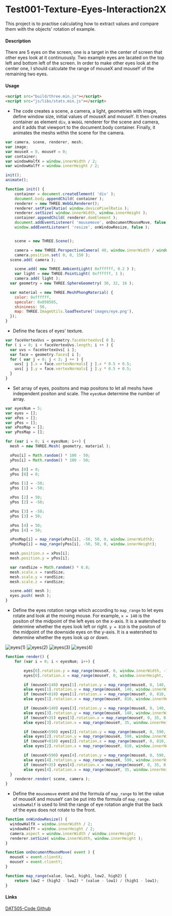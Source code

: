 Test001-Texture-Eyes-Interaction2X
========

This project is to practise calculating how to extract values and compare them with the objects' rotation of example.

#### Description ####
There are 5 eyes on the screen, one is a target in the center of screen that other eyes look at it continuously. Two example eyes are lacated on the top left and bottom left of the screen. In order to make other eyes look at the center one, I should calculate the range of mouseX and mouseY of the remaining two eyes.

#### Usage ####
```html
<script src="build/three.min.js"></script>
<script src="js/libs/stats.min.js"></script>
```

* The code creates a scene, a camera, a light, geometries with image, define window size, initial values of mouseX and mouseY. It then creates container as element `div`,  a `WebGL` renderer for the scene and camera, and it adds that viewport to the document.body container. Finally, it animates the meshs within the scene for the camera.

```javascript
var camera, scene, renderer, mesh;
var image;
var mouseX = 0, mouseY = 0;
var container;
var windowHalfX = window.innerWidth / 2;
var windowHalfY = window.innerHeight / 2;

init();
animate();

function init() {
	container = document.createElement( 'div' );
	document.body.appendChild( container );
	renderer = new THREE.WebGLRenderer();
	renderer.setPixelRatio( window.devicePixelRatio );
	renderer.setSize( window.innerWidth, window.innerHeight );
	container.appendChild( renderer.domElement );
	document.addEventListener( 'mousemove', onDocumentMouseMove, false );
	window.addEventListener( 'resize', onWindowResize, false );


	scene = new THREE.Scene();

	camera = new THREE.PerspectiveCamera( 40, window.innerWidth / window.innerHeight, 1, 1000 );
	camera.position.set( 0, 0, 150 );
  scene.add( camera );

	scene.add( new THREE.AmbientLight( 0xffffff, 0.2 ) );
	var light = new THREE.PointLight( 0xffffff, 1 );
	camera.add( light );
  var geometry = new THREE.SphereGeometry( 30, 32, 16 );

  var material = new THREE.MeshPhongMaterial( {
    color: 0xffffff,
    specular: 0x050505,
    shininess: 50,
    map: THREE.ImageUtils.loadTexture('images/eye.png'),
  });
}
```

* Define the faces of eyes' texture.

```javascript
var faceVertexUvs = geometry.faceVertexUvs[ 0 ];
for ( i = 0; i < faceVertexUvs.length; i ++ ) {
  var uvs = faceVertexUvs[ i ];
  var face = geometry.faces[ i ];
  for ( var j = 0; j < 3; j ++ ) {
    uvs[ j ].x = face.vertexNormals[ j ].x * 0.5 + 0.5;
    uvs[ j ].y = face.vertexNormals[ j ].y * 0.5 + 0.5;
  }
}
```

* Set array of eyes, positons and map positons to let all meshs have independent positon and scale. The `eyesNum` determine the number of array.

```javascript
var eyesNum = 5;
var eyes = [];
var xPos = [];
var yPos = [];
var xPosMap = [];
var yPosMap = [];

for (var i = 0; i < eyesNum; i++) {
  mesh = new THREE.Mesh( geometry, material );

  xPos[i] = Math.random() * 100 - 50;
  yPos[i] = Math.random() * 100 - 50;

  xPos [0] = 0;
  yPos [0] = 0;

  xPos [1] = -50;
  yPos [1] = -50;

  xPos [2] = 50;
  yPos [2] = -50;

  xPos [3] = -50;
  yPos [3] = 50;

  xPos [4] = 50;
  yPos [4] = 50;

  xPosMap[i] = map_range(xPos[i], -50, 50, 0, window.innerWidth);
  yPosMap[i] = map_range(yPos[i], -50, 50, 0, window.innerHeight);

  mesh.position.x = xPos[i];
  mesh.position.y = yPos[i];

  var randSize = Math.random() * 0.8;
  mesh.scale.x = randSize;
  mesh.scale.y = randSize;
  mesh.scale.z = randSize;

  scene.add( mesh );
  eyes.push( mesh );
}
```

* Define the eyes rotation range which according to `map_range` to let eyes rotate and look at the moving mouse. For example, `x = 140` is the positon of the midpoint of the left eyes on the x-axis. It is a watershed to determine whether the eyes look left or right. `y = 810` is the positon of the midpoint of the downside eyes on the y-axis. It is a watershed to determine whether the eyes look up or down.

![eyes(1)](https://github.com/LavaSheny/DAT505-Code/blob/master/Session8/Works/Test001-Texture-Eyes-Interaction2X/images/Eye1.jpg)
![eyes(2)](https://github.com/LavaSheny/DAT505-Code/blob/master/Session8/Works/Test001-Texture-Eyes-Interaction2X/images/Eye2.jpg)
![eyes(3)](https://github.com/LavaSheny/DAT505-Code/blob/master/Session8/Works/Test001-Texture-Eyes-Interaction2X/images/Eye3.jpg)
![eyes(4)](https://github.com/LavaSheny/DAT505-Code/blob/master/Session8/Works/Test001-Texture-Eyes-Interaction2X/images/Eye4.jpg)

```javascript
function render() {
	for (var i = 0; i < eyesNum; i++) {

		eyes[0].rotation.y = map_range(mouseX, 0, window.innerWidth, -1.14, 1.14);
		eyes[0].rotation.x = map_range(mouseY, 0, window.innerHeight, -1.14, 1.14);

		if (mouseX<140) eyes[1].rotation.y = map_range(mouseX, 0, 140, -0.2, 0.25);
		else eyes[1].rotation.y = map_range(mouseX, 140, window.innerWidth, 0.25, 1.14);
		if (mouseY<810) eyes[1].rotation.x = map_range(mouseY, 0, 810, -1.14, -0.25);
		else eyes[1].rotation.x = map_range(mouseY, 810, window.innerHeight, -0.25, 0);

		if (mouseX<140) eyes[3].rotation.y = map_range(mouseX, 0, 140, -0.2, 0.25);
		else eyes[3].rotation.y = map_range(mouseX, 140, window.innerWidth, 0.25, 1.14);
		if (mouseY<35) eyes[3].rotation.x = map_range(mouseY, 0, 35, 0, 0.25);
		else eyes[3].rotation.x = map_range(mouseY, 35, window.innerHeight, 0.25, 1.14);

		if (mouseX<590) eyes[2].rotation.y = map_range(mouseX, 0, 590, -1.14, -0.75);
		else eyes[2].rotation.y = map_range(mouseX, 590, window.innerWidth,  -0.75, 0.2);
		if (mouseY<810) eyes[2].rotation.x = map_range(mouseY, 0, 810, -1.14, -0.25);
		else eyes[2].rotation.x = map_range(mouseY, 810, window.innerHeight, -0.25, 0);

		if (mouseX<590) eyes[4].rotation.y = map_range(mouseX, 0, 590, -1.14, -0.75);
		else eyes[4].rotation.y = map_range(mouseX, 590, window.innerWidth, -0.75, 0.2);
		if (mouseY<35) eyes[4].rotation.x = map_range(mouseY, 0, 35, 0, 0.25);
		else eyes[4].rotation.x = map_range(mouseY, 35, window.innerHeight, 0.25, 1.14);
  }
	renderer.render( scene, camera );
}
```

* Define the `mousemove` event and the formula of `map_range` to let the value of mouseX and mouseY can be put into the formula of `map_range`. `windowHalf` is used to limit the range of eye rotation angle that the back of the eyes does not rotate to the front.

```javascript
function onWindowResize() {
  windowHalfX = window.innerWidth / 2;
  windowHalfY = window.innerHeight / 2;
  camera.aspect = window.innerWidth / window.innerHeight;
  renderer.setSize( window.innerWidth, window.innerHeight );
}

function onDocumentMouseMove( event ) {
  mouseX = event.clientX;
  mouseY = event.clientY;
}

function map_range(value, low1, high1, low2, high2) {
	return low2 + (high2 - low2) * (value - low1) / (high1 - low1);
}
```

#### Links ####
[DAT505-Code Github](https://github.com/LavaSheny/DAT505-Code.git)
